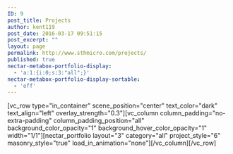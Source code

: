 ```yaml
---
ID: 9
post_title: Projects
author: kent119
post_date: 2016-03-17 09:51:15
post_excerpt: ""
layout: page
permalink: http://www.sthmicro.com/projects/
published: true
nectar-metabox-portfolio-display:
  - 'a:1:{i:0;s:3:"all";}'
nectar-metabox-portfolio-display-sortable:
  - 'off'
---
```

[vc_row type="in_container" scene_position="center" text_color="dark" text_align="left" overlay_strength="0.3"][vc_column column_padding="no-extra-padding" column_padding_position="all" background_color_opacity="1" background_hover_color_opacity="1" width="1/1"][nectar_portfolio layout="3" category="all" project_style="6" masonry_style="true" load_in_animation="none"][/vc_column][/vc_row]